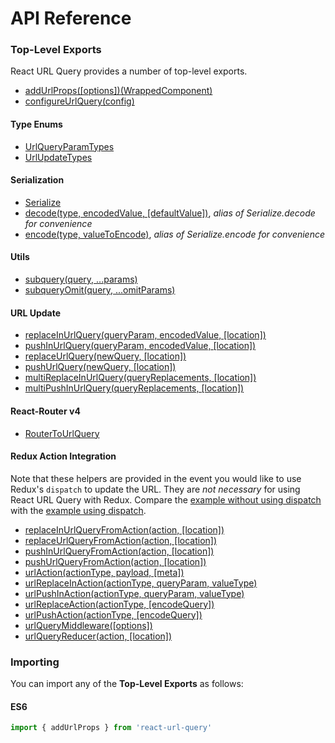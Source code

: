 # API Reference

### Top-Level Exports

React URL Query provides a number of top-level exports.

* [addUrlProps([options])(WrappedComponent)](addUrlProps.md)
* [configureUrlQuery(config)](configureUrlQuery.md)

#### Type Enums
* [UrlQueryParamTypes](UrlQueryParamTypes.md)
* [UrlUpdateTypes](UrlUpdateTypes.md)

#### Serialization
* [Serialize](Serialize.md)
* [decode(type, encodedValue, [defaultValue])](Serialize.md#decode), _alias of Serialize.decode for convenience_
* [encode(type, valueToEncode)](Serialize.md#encode), _alias of Serialize.encode for convenience_

#### Utils
* [subquery(query, ...params)](subquery.md)
* [subqueryOmit(query, ...omitParams)](subqueryOmit.md)

#### URL Update
* [replaceInUrlQuery(queryParam, encodedValue, [location])](replaceInUrlQuery.md)
* [pushInUrlQuery(queryParam, encodedValue, [location])](pushInUrlQuery.md)
* [replaceUrlQuery(newQuery, [location])](replaceUrlQuery.md)
* [pushUrlQuery(newQuery, [location])](pushUrlQuery.md)
* [multiReplaceInUrlQuery(queryReplacements, [location])](multiReplaceInUrlQuery.md)
* [multiPushInUrlQuery(queryReplacements, [location])](multiPushInUrlQuery.md)

#### React-Router v4
* [RouterToUrlQuery](RouterToUrlQuery.md)

#### Redux Action Integration

Note that these helpers are provided in the event you would like to use Redux's `dispatch` to update the URL. They are *not necessary* for using React URL Query with Redux. Compare the [example without using dispatch](https://github.com/pbeshai/react-url-query/tree/master/examples/redux) with the [example using dispatch](https://github.com/pbeshai/react-url-query/tree/master/examples/redux-with-actions).

* [replaceInUrlQueryFromAction(action, [location])](replaceInUrlQueryFromAction.md)
* [replaceUrlQueryFromAction(action, [location])](replaceUrlQueryFromAction.md)
* [pushInUrlQueryFromAction(action, [location])](pushInUrlQueryFromAction.md)
* [pushUrlQueryFromAction(action, [location])](pushUrlQueryFromAction.md)
* [urlAction(actionType, payload, [meta])](urlAction.md)
* [urlReplaceInAction(actionType, queryParam, valueType)](urlReplaceInAction.md)
* [urlPushInAction(actionType, queryParam, valueType)](urlPushInAction.md)
* [urlReplaceAction(actionType, [encodeQuery])](urlReplaceAction.md)
* [urlPushAction(actionType, [encodeQuery])](urlPushAction.md)
* [urlQueryMiddleware([options])](urlQueryMiddleware.md)
* [urlQueryReducer(action, [location])](urlQueryReducer.md)


### Importing

You can import any of the **Top-Level Exports** as follows:

#### ES6

```js
import { addUrlProps } from 'react-url-query'
```
